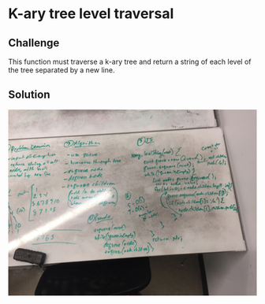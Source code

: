# K-ary tree level traversal

## Challenge
This function must traverse a k-ary tree and return a string of each level of the tree separated by a new line.

## Solution
![](../assets/kary-level-traversal.jpg)
